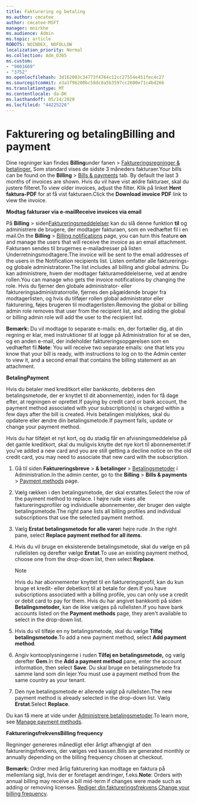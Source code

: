 ```yaml
---
title: Fakturering og betaling
ms.author: cmcatee
author: cmcatee-MSFT
manager: mnirkhe
ms.audience: Admin
ms.topic: article
ROBOTS: NOINDEX, NOFOLLOW
localization_priority: Normal
ms.collection: Adm_O365
ms.custom:
- "9001669"
- "3752"
ms.openlocfilehash: 3d162003c34773f4764c12cc27554e451fec4c27
ms.sourcegitcommit: e3a1f96200bc58dc8a5b3597cc2600e71c4bd266
ms.translationtype: MT
ms.contentlocale: da-DK
ms.lasthandoff: 05/14/2020
ms.locfileid: "44225226"
---
```

# <a name="billing-and-payment"></a><span data-ttu-id="4f8d6-102">Fakturering og betaling</span><span class="sxs-lookup"><span data-stu-id="4f8d6-102">Billing and payment</span></span>

<span data-ttu-id="4f8d6-103">Dine regninger kan findes **Billing**under fanen  >  [Faktureringsregninger & betalinger.](https://go.microsoft.com/fwlink/p/?linkid=848039)  Som standard vises de sidste 3 måneders fakturaer.</span><span class="sxs-lookup"><span data-stu-id="4f8d6-103">Your bills can be found on the **Billing** > [Bills & payments](https://go.microsoft.com/fwlink/p/?linkid=848039) tab.  By default the last 3 months of invoices are shown.</span></span>  <span data-ttu-id="4f8d6-104">Hvis du vil have vist ældre fakturaer, skal du justere filteret.</span><span class="sxs-lookup"><span data-stu-id="4f8d6-104">To view older invoices, adjust the filter.</span></span>  <span data-ttu-id="4f8d6-105">Klik på linket **Hent faktura-PDF** for at få vist fakturaen.</span><span class="sxs-lookup"><span data-stu-id="4f8d6-105">Click the **Download invoice PDF** link to view the invoice.</span></span>

<span data-ttu-id="4f8d6-106">**Modtag fakturaer via e-mail**</span><span class="sxs-lookup"><span data-stu-id="4f8d6-106">**Receive invoices via email**</span></span>

<span data-ttu-id="4f8d6-107">På **Billing**  >  siden[Faktureringsmeddelelser](https://go.microsoft.com/fwlink/p/?linkid=853212) kan du slå denne funktion **til** og administrere de brugere, der modtager fakturaen, som en vedhæftet fil i en mail.</span><span class="sxs-lookup"><span data-stu-id="4f8d6-107">On the **Billing** > [Billing notifications](https://go.microsoft.com/fwlink/p/?linkid=853212) page, you can turn this feature **on** and manage the users that will receive the invoice as an email attachment.</span></span> <span data-ttu-id="4f8d6-108">Fakturaen sendes til brugernes e-mailadresser på listen Underretningsmodtagere.</span><span class="sxs-lookup"><span data-stu-id="4f8d6-108">The invoice will be sent to the email addresses of the users in the Notification recipients list.</span></span> <span data-ttu-id="4f8d6-109">Listen omfatter alle fakturerings- og globale administratorer.</span><span class="sxs-lookup"><span data-stu-id="4f8d6-109">The list includes all billing and global admins.</span></span>  <span data-ttu-id="4f8d6-110">Du kan administrere, hvem der modtager fakturameddelelserne, ved at ændre rollen.</span><span class="sxs-lookup"><span data-stu-id="4f8d6-110">You can manage who gets the invoice notifications by changing the role.</span></span>  <span data-ttu-id="4f8d6-111">Hvis du fjerner den globale administrator- eller faktureringsadministratorrolle, fjernes den pågældende bruger fra modtagerlisten, og hvis du tilføjer rollen global administrator eller fakturering, føjes brugeren til modtagerlisten.</span><span class="sxs-lookup"><span data-stu-id="4f8d6-111">Removing the global or billing admin role removes that user from the recipient list, and adding the global or billing admin role will add the user to the recipient list.</span></span>

<span data-ttu-id="4f8d6-112">**Bemærk:** Du vil modtage to separate e-mails: en, der fortæller dig, at din regning er klar, med instruktioner til at logge på Administration for at se den, og en anden e-mail, der indeholder faktureringsopgørelsen som en vedhæftet fil.</span><span class="sxs-lookup"><span data-stu-id="4f8d6-112">**Note**: You will receive two separate emails: one that lets you know that your bill is ready, with instructions to log on to the Admin center to view it, and a second email that contains the billing statement as an attachment.</span></span>

<span data-ttu-id="4f8d6-113">**Betaling**</span><span class="sxs-lookup"><span data-stu-id="4f8d6-113">**Payment**</span></span>

<span data-ttu-id="4f8d6-114">Hvis du betaler med kreditkort eller bankkonto, debiteres den betalingsmetode, der er knyttet til dit abonnement(e), inden for få dage efter, at regningen er oprettet.</span><span class="sxs-lookup"><span data-stu-id="4f8d6-114">If paying by credit card or bank account, the payment method associated with your subscription(s) is charged within a few days after the bill is created.</span></span> <span data-ttu-id="4f8d6-115">Hvis betalingen mislykkes, skal du opdatere eller ændre din betalingsmetode.</span><span class="sxs-lookup"><span data-stu-id="4f8d6-115">If payment fails, update or change your payment method.</span></span>

<span data-ttu-id="4f8d6-116">Hvis du har tilføjet et nyt kort, og du stadig får en afvisningsmeddelelse på det gamle kreditkort, skal du muligvis knytte det nye kort til abonnementet.</span><span class="sxs-lookup"><span data-stu-id="4f8d6-116">If you've added a new card and you are still getting a decline notice on the old credit card, you may need to associate that new card with the subscription.</span></span>

1. <span data-ttu-id="4f8d6-117">Gå til siden **Faktureringsbreve**  >  **& betalinger**  >  [Betalingsmetoder](https://go.microsoft.com/fwlink/p/?linkid=2018806) i Administration.</span><span class="sxs-lookup"><span data-stu-id="4f8d6-117">In the admin center, go to the **Billing** > **Bills & payments** > [Payment methods](https://go.microsoft.com/fwlink/p/?linkid=2018806) page.</span></span>

2. <span data-ttu-id="4f8d6-118">Vælg rækken i den betalingsmetode, der skal erstattes.</span><span class="sxs-lookup"><span data-stu-id="4f8d6-118">Select the row of the payment method to replace.</span></span> <span data-ttu-id="4f8d6-119">I højre rude vises alle faktureringsprofiler og individuelle abonnementer, der bruger den valgte betalingsmetode.</span><span class="sxs-lookup"><span data-stu-id="4f8d6-119">The right pane lists all billing profiles and individual subscriptions that use the selected payment method.</span></span>

3. <span data-ttu-id="4f8d6-120">Vælg **Erstat betalingsmetode for alle varer**i højre rude .</span><span class="sxs-lookup"><span data-stu-id="4f8d6-120">In the right pane, select **Replace payment method for all items**.</span></span>

4. <span data-ttu-id="4f8d6-121">Hvis du vil bruge en eksisterende betalingsmetode, skal du vælge en på rullelisten og derefter vælge **Erstat**.</span><span class="sxs-lookup"><span data-stu-id="4f8d6-121">To use an existing payment method, choose one from the drop-down list, then select **Replace**.</span></span>

    > [!NOTE]
    > <span data-ttu-id="4f8d6-122">Hvis du har abonnementer knyttet til en faktureringsprofil, kan du kun bruge et kredit- eller debetkort til at betale for dem.</span><span class="sxs-lookup"><span data-stu-id="4f8d6-122">If you have subscriptions associated with a billing profile, you can only use a credit or debit card to pay for them.</span></span> <span data-ttu-id="4f8d6-123">Hvis du har angivet bankkonti på siden **Betalingsmetoder,** kan de ikke vælges på rullelisten.</span><span class="sxs-lookup"><span data-stu-id="4f8d6-123">If you have bank accounts listed on the **Payment methods** page, they aren't available to select in the drop-down list.</span></span>

5. <span data-ttu-id="4f8d6-124">Hvis du vil tilføje en ny betalingsmetode, skal du vælge **Tilføj betalingsmetode**.</span><span class="sxs-lookup"><span data-stu-id="4f8d6-124">To add a new payment method, select **Add payment method**.</span></span>

6. <span data-ttu-id="4f8d6-125">Angiv kontooplysningerne i ruden **Tilføj en betalingsmetode,** og vælg derefter **Gem**.</span><span class="sxs-lookup"><span data-stu-id="4f8d6-125">In the **Add a payment method** pane, enter the account information, then select **Save**.</span></span> <span data-ttu-id="4f8d6-126">Du skal bruge en betalingsmetode fra samme land som din lejer.</span><span class="sxs-lookup"><span data-stu-id="4f8d6-126">You must use a payment method from the same country as your tenant.</span></span>

7. <span data-ttu-id="4f8d6-127">Den nye betalingsmetode er allerede valgt på rullelisten.</span><span class="sxs-lookup"><span data-stu-id="4f8d6-127">The new payment method is already selected in the drop-down list.</span></span> <span data-ttu-id="4f8d6-128">Vælg **Erstat**.</span><span class="sxs-lookup"><span data-stu-id="4f8d6-128">Select **Replace**.</span></span>

<span data-ttu-id="4f8d6-129">Du kan få mere at vide under [Administrere betalingsmetoder](https://docs.microsoft.com/microsoft-365/commerce/billing-and-payments/manage-payment-methods).</span><span class="sxs-lookup"><span data-stu-id="4f8d6-129">To learn more, see [Manage payment methods](https://docs.microsoft.com/microsoft-365/commerce/billing-and-payments/manage-payment-methods).</span></span>

<span data-ttu-id="4f8d6-130">**Faktureringsfrekvens**</span><span class="sxs-lookup"><span data-stu-id="4f8d6-130">**Billing frequency**</span></span>

<span data-ttu-id="4f8d6-131">Regninger genereres månedligt eller årligt afhængigt af den faktureringsfrekvens, der vælges ved kassen.</span><span class="sxs-lookup"><span data-stu-id="4f8d6-131">Bills are generated monthly or annually depending on the billing frequency chosen at checkout.</span></span>  

<span data-ttu-id="4f8d6-132">**Bemærk:** Ordrer med årlig fakturering kan modtage en faktura på mellemlang sigt, hvis der er foretaget ændringer, f.eks.</span><span class="sxs-lookup"><span data-stu-id="4f8d6-132">**Note**: Orders with annual billing may receive a bill mid-term if changes were made such as adding or removing licenses.</span></span> <span data-ttu-id="4f8d6-133">[Rediger din faktureringsfrekvens](https://docs.microsoft.com/microsoft-365/commerce/billing-and-payments/change-payment-frequency).</span><span class="sxs-lookup"><span data-stu-id="4f8d6-133">[Change your billing frequency](https://docs.microsoft.com/microsoft-365/commerce/billing-and-payments/change-payment-frequency).</span></span>
